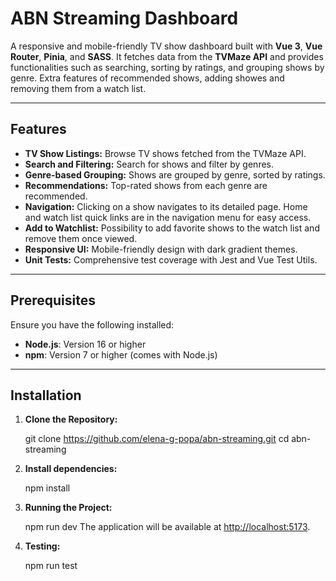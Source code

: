 # ABN Streaming Dashboard

A responsive and mobile-friendly TV show dashboard built with **Vue 3**, **Vue Router**, **Pinia**, and **SASS**. It fetches data from the **TVMaze API** and provides functionalities such as searching, sorting by ratings, and grouping shows by genre. Extra features of recommended shows, adding showes and removing them from a watch list.

---

## Features

- **TV Show Listings:** Browse TV shows fetched from the TVMaze API.
- **Search and Filtering:** Search for shows and filter by genres.
- **Genre-based Grouping:** Shows are grouped by genre, sorted by ratings.
- **Recommendations:** Top-rated shows from each genre are recommended.
- **Navigation:** Clicking on a show navigates to its detailed page. Home and watch list quick links are in the navigation menu for easy access.
- **Add to Watchlist:** Possibility to add favorite shows to the watch list and remove them once viewed.
- **Responsive UI:** Mobile-friendly design with dark gradient themes.
- **Unit Tests:** Comprehensive test coverage with Jest and Vue Test Utils.

---

## Prerequisites

Ensure you have the following installed:

- **Node.js**: Version 16 or higher
- **npm**: Version 7 or higher (comes with Node.js)

---

## Installation

1. **Clone the Repository:**

   git clone <https://github.com/elena-g-popa/abn-streaming.git>
   cd abn-streaming

2. **Install dependencies:**

    npm install

3. **Running the Project:**  

    npm run dev
    The application will be available at <http://localhost:5173>.

4. **Testing:**  

    npm run test


